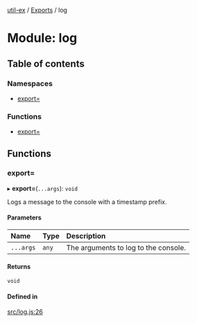 [util-ex](../README.md) / [Exports](../modules.md) / log

# Module: log

## Table of contents

### Namespaces

- [export&#x3D;](log.export_.md)

### Functions

- [export&#x3D;](log.md#export&#x3D;)

## Functions

### export&#x3D;

▸ **export=**(`...args`): `void`

Logs a message to the console with a timestamp prefix.

#### Parameters

| Name | Type | Description |
| :------ | :------ | :------ |
| `...args` | `any` | The arguments to log to the console. |

#### Returns

`void`

#### Defined in

[src/log.js:26](https://github.com/snowyu/util-ex.js/blob/0666556/src/log.js#L26)
